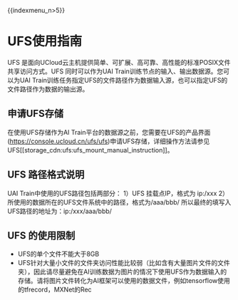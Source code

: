 {{indexmenu_n>5}}

# UFS使用指南
UFS 是面向UCloud云主机提供简单、可扩展、高可靠、高性能的标准POSIX文件共享访问方式。UFS 同时可以作为UAI Train训练节点的输入、输出数据源。您可以为UAI Train训练任务指定UFS的文件路径作为数据输入源，也可以指定UFS的文件路径作为数据的输出源。

## 申请UFS存储
在使用UFS存储作为AI Train平台的数据源之前，您需要在UFS的产品界面(https://console.ucloud.cn/ufs/ufs)申请UFS存储，详细操作方法请参见UFS[[storage_cdn:ufs:ufs_mount_manual_instruction]]。

## UFS 路径格式说明
UAI Train中使用的UFS路径包括两部分：
1）UFS 挂载点IP，格式为 ip:/xxx
2）所使用的数据所在的UFS文件系统中的路径，格式为/aaa/bbb/
所以最终的填写入UFS路径的地址为：ip:/xxx/aaa/bbb/

## UFS 的使用限制

  * UFS的单个文件不能大于8GB
  * UFS针对大量小文件的文件夹访问性能比较弱（比如含有大量图片文件的文件夹），因此请尽量避免在AI训练数据为图片的情况下使用UFS作为数据输入的存储。请将图片文件转化为AI框架可以使用的数据文件，例如tensorflow使用的tfrecord，MXNet的Rec

